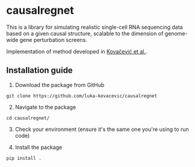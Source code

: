 # causalregnet

This is a library for simulating realistic single-cell RNA sequencing data based on a given causal structure, scalable to the dimension of genome-wide gene perturbation screens.

Implementation of method developed in [Kovačević et al.](https://arxiv.org/abs/2407.06015).

## Installation guide 

1. Download the package from GitHub

```
git clone https://github.com/luka-kovacevic/causalregnet
```

2. Navigate to the package 

```
cd causalregnet/
```

3. Check your environment (ensure it's the same one you're using to run code)

4. Install the package

```
pip install .
```
